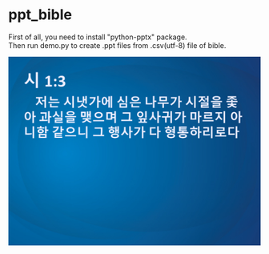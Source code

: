 # ppt_bible
First of all, you need to install "python-pptx" package.  
Then run demo.py to create .ppt files from .csv(utf-8) file of bible.  
  
![sample.png](sample.png)
